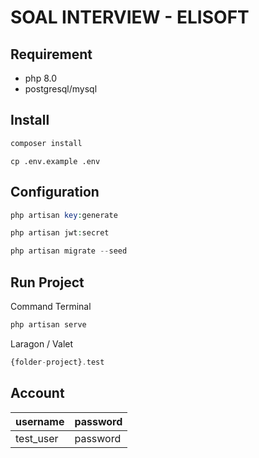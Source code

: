 # SOAL INTERVIEW - ELISOFT

## Requirement

- php 8.0
- postgresql/mysql

## Install

``` php
composer install
```

``` text
cp .env.example .env
```

## Configuration

```php
php artisan key:generate
```

```php
php artisan jwt:secret
```

```php
php artisan migrate --seed
```

## Run Project

Command Terminal

```php
php artisan serve
```

Laragon / Valet

```php
{folder-project}.test
```

## Account

| username | password |
|-|-|
| test_user | password |
